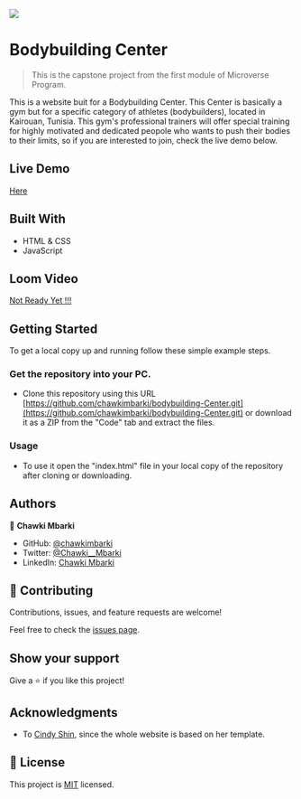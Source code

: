 ![](https://img.shields.io/badge/Microverse-blueviolet)

# Bodybuilding Center

> This is the capstone project from the first module of Microverse Program.

This is a website buit for a Bodybuilding Center. This Center is basically a gym but for a specific category of athletes (bodybuilders), located in Kairouan, Tunisia. This gym's professional trainers will offer special training for highly motivated and dedicated peopole who wants to push their bodies to their limits, so if you are interested to join, check the live demo below.

## Live Demo

[Here](https://chawkimbarki.github.io/bodybuilding-Center/)

## Built With

- HTML & CSS
- JavaScript


## Loom Video

[Not Ready Yet !!!](#)

## Getting Started

To get a local copy up and running follow these simple example steps.

### Get the repository into your PC.
- Clone this repository using this URL [https://github.com/chawkimbarki/bodybuilding-Center.git](https://github.com/chawkimbarki/bodybuilding-Center.git) or download it as a ZIP from the "Code" tab and extract the files.

### Usage
- To use it open the "index.html" file in your local copy of the repository after cloning or downloading.


## Authors

👤 **Chawki Mbarki**

- GitHub: [@chawkimbarki](https://github.com/chawkimbarki)
- Twitter: [@Chawki__Mbarki](https://twitter.com/Chawki__Mbarki)
- LinkedIn: [Chawki Mbarki](https://www.linkedin.com/in/chawki-mbarki-a77546202/)


## 🤝 Contributing

Contributions, issues, and feature requests are welcome!

Feel free to check the [issues page](https://github.com/chawkimbarki/bodybuilding-Center/issues).

## Show your support

Give a ⭐️ if you like this project!

## Acknowledgments

- To [Cindy Shin](https://www.behance.net/adagio07), since the whole website is based on her template.

## 📝 License

This project is [MIT](./MIT.md) licensed.